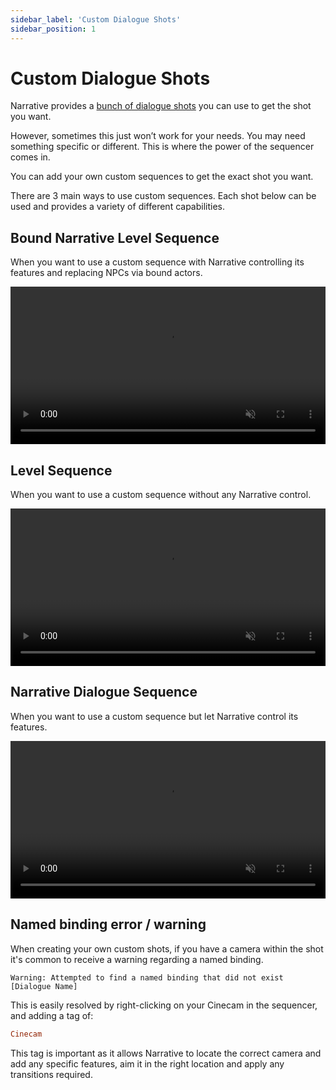 ```yaml
---
sidebar_label: 'Custom Dialogue Shots'
sidebar_position: 1
---
```


# Custom Dialogue Shots

Narrative provides a [bunch of dialogue shots](./shots.md) you can use to get the shot you want. 

However, sometimes this just won’t work for your needs. You may need something specific or different. This is where the power of the sequencer comes in.

You can add your own custom sequences to get the exact shot you want.

There are 3 main ways to use custom sequences. Each shot below can be used and provides a variety of different capabilities.

## Bound Narrative Level Sequence

When you want to use a custom sequence with Narrative controlling its features and replacing NPCs via bound actors.

<video autoPlay muted loop playsinline width="100%">
  <source src="/img/dialogue/shots/bound-level-sequence-player-shot-v1.mp4" type="video/mp4"/>
  <source src="/img/dialogue/shots/bound-level-sequence-player-shot-v1.mov" type="video/mov"/>
  Your browser does not support the video tag.
</video>

## Level Sequence

When you want to use a custom sequence without any Narrative control.

<video autoPlay muted loop playsinline width="100%">
  <source src="/img/dialogue/shots/level-sequence-player-shot-v1.mp4" type="video/mp4"/>
  <source src="/img/dialogue/shots/level-sequence-player-shot-v1.mov" type="video/mov"/>
  Your browser does not support the video tag.
</video>

## Narrative Dialogue Sequence

When you want to use a custom sequence but let Narrative control its features.

<video autoPlay muted loop playsinline width="100%">
  <source src="/img/dialogue/shots/narrative-level-sequence-player-shot-v1.mp4" type="video/mp4"/>
  <source src="/img/dialogue/shots/narrative-level-sequence-player-shot-v1.mov" type="video/mov"/>
  Your browser does not support the video tag.
</video>

## Named binding error / warning

When creating your own custom shots, if you have a camera within the shot it's common to receive a warning regarding a named binding.

`Warning: Attempted to find a named binding that did not exist [Dialogue Name]`

This is easily resolved by right-clicking on your Cinecam in the sequencer, and adding a tag of:
```ini
Cinecam
```
This tag is important as it allows Narrative to locate the correct camera and add any specific features, aim it in the right location and apply any transitions required.
